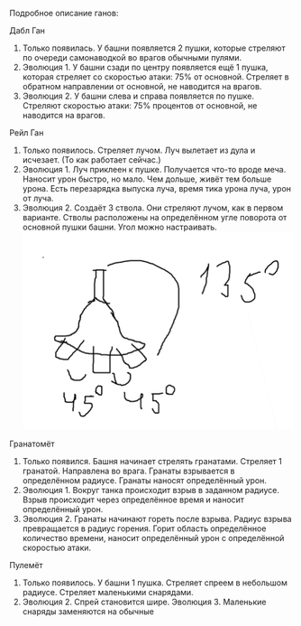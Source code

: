 Подробное описание ганов:

Дабл Ган

1.	Только появилась. У башни появляется 2 пушки, которые стреляют по очереди самонаводкой во врагов обычными пулями.
2.	Эволюция 1. У башни сзади по центру появляется ещё 1 пушка, которая стреляет со скоростью атаки: 75% от основной. Стреляет в обратном направлении от основной, не наводится на врагов.
3.	Эволюция 2. У башни слева и справа появляется по пушке. Стреляют скоростью атаки: 75% процентов от основной, не наводится на врагов. 

Рейл Ган

1.	Только появилось. Стреляет лучом. Луч вылетает из дула и исчезает. (То как работает сейчас.)
2.	Эволюция 1. Луч приклеен к пушке. Получается что-то вроде меча. Наносит урон быстро, но мало. Чем дольше, живёт тем больше урона. Есть перезарядка выпуска луча, время тика урона луча, урон от луча.
3.	Эволюция 2. Создаёт 3 ствола. Они стреляют лучом, как в первом варианте. Стволы расположены на определённом угле поворота от основной пушки башни. Угол можно настраивать.
![alt text](image.png)
 
Гранатомёт

1.	Только появился. Башня начинает стрелять гранатами. Стреляет 1 гранатой. Направлена во врага. Гранаты взрывается в определённом радиусе. Гранаты наносят определённый урон. 
2.	Эволюция 1. Вокруг танка происходит взрыв в заданном радиусе. Взрыв происходит через определённое время и наносит определённый урон.
3.	Эволюция 2. Гранаты начинают гореть после взрыва. Радиус взрыва превращается в радиус горения. Горит область определённое количество времени, наносит определённый урон с определённой скоростью атаки.

Пулемёт
1.	Только появилось. У башни 1 пушка. Стреляет спреем в небольшом радиусе. Стреляет маленькими снарядами.
2.	Эволюция 2. Спрей становится шире.
Эволюция 3. Маленькие снаряды заменяются на обычные
